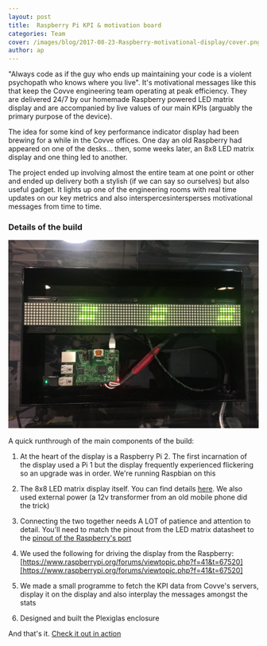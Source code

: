 ```yaml
---
layout: post
title:  Raspberry Pi KPI & motivation board
categories: Team
cover: /images/blog/2017-08-23-Raspberry-motivational-display/cover.png
author: ap	
---
```

"Always code as if the guy who ends up maintaining your code is a violent psychopath who knows where you live". It's motivational messages like this that keep the Covve engineering team operating at peak efficiency. They are delivered 24/7 by our homemade Raspberry powered LED matrix display and are accompanied by live values of our main KPIs (arguably the primary purpose of the device).
<!--more-->

The idea for some kind of key performance indicator display had been brewing for a while in the Covve offices. One day an old Raspberry had appeared on one of the desks... then, some weeks later, an 8x8 LED matrix display and one thing led to another.

The project ended up involving almost the entire team at one point or other and ended up delivery both a stylish (if we can say so ourselves) but also useful gadget. It lights up one of the engineering rooms with real time updates on our key metrics and also interspercesintersperses motivational messages from time to time.

### Details of the build

![insides](/images/blog/2017-08-23-Raspberry-motivational-display/pi.JPG)

A quick runthrough of the main components of the build:

1) At the heart of the display is a Raspberry Pi 2. The first incarnation of the display used a Pi 1 but the display frequently experienced flickering so an upgrade was in order. We're running Raspbian on this

2) The 8x8 LED matrix display itself. You can find details [here][here]. We also used external power (a 12v transformer from an old mobile phone did the trick)

3) Connecting the two together needs A LOT of patience and attention to detail. You'll need to match the pinout from the LED matrix datasheet to the [pinout of the Raspberry's port][pinout of the Raspberry's port]

4) We used the following for driving the display from the Raspberry: [https://www.raspberrypi.org/forums/viewtopic.php?f=41&t=67520][https://www.raspberrypi.org/forums/viewtopic.php?f=41&t=67520]

5) We made a small programme to fetch the KPI data from Covve's servers, display it on the display and also interplay the messages amongst the stats

6) Designed and built the Plexiglas enclosure


And that's it. [Check it out in action][Check it out in action]

[here]: https://www.embeddedadventures.com/datasheets/LDP-8008.pdf
[pinout of the Raspberry's port]: https://pinout.xyz/pinout/pin4_5v_power
[https://www.raspberrypi.org/forums/viewtopic.php?f=41&t=67520]: https://www.raspberrypi.org/forums/viewtopic.php?f=41&t=67520]
[Check it out in action]: https://vimeo.com/230752600